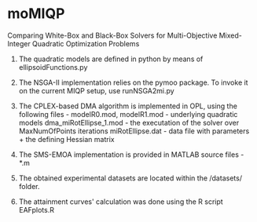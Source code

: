 # moMIQP
Comparing White-Box and Black-Box Solvers for Multi-Objective Mixed-Integer Quadratic Optimization Problems

1. The quadratic models are defined in python by means of ellipsoidFunctions.py

2. The NSGA-II implementation relies on the pymoo package. To invoke it on the current MIQP setup, use runNSGA2mi.py 

3. The CPLEX-based DMA algorithm is implemented in OPL, using the following files - 
    modelR0.mod, modelR1.mod - underlying quadratic models
    dma_miRotEllipse_1.mod - the executation of the solver over MaxNumOfPoints iterations
    miRotEllipse.dat - data file with parameters + the defining Hessian matrix
    
4. The SMS-EMOA implementation is provided in MATLAB source files - *.m 

5. The obtained experimental datasets are located within the /datasets/ folder.

6. The attainment curves' calculation was done using the R script EAFplots.R
